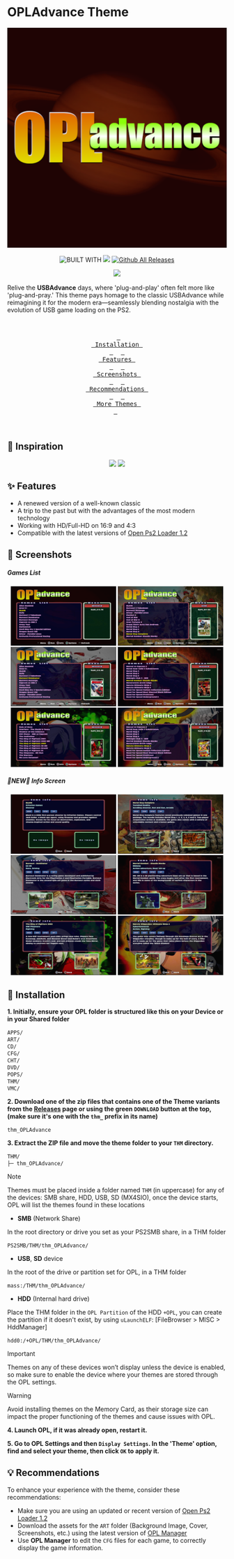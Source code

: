 # OPLAdvance Theme

<p align="center">
  <img src="https://github.com/PixeliGer/OPL-Theme-OPLAdvance/blob/main/assets/logo.png">
</p>

<div align = center>
  
  ![BUILT WITH](https://img.shields.io/badge/BUILT%20WITH-%E2%9D%A4-cd6133?labelColor=ff793f&style=for-the-badge&logoColor=f0f0f0)
  [![][made-with]][gimp]
  [![Github All Releases](https://img.shields.io/github/downloads/PixeliGer/OPL-Theme-OPLAdvance/total?style=for-the-badge)]()
  
  [gimp]: https://www.gimp.org/
  [made-with]: https://img.shields.io/badge/gimp-5C5543?style=for-the-badge&logo=gimp&logoColor=white&logoSize=auto&label=Made%20With
  
  
  [![][download-pixel-prime]][pixel-prime]
  
  [pixel-prime]: https://github.com/PixeliGer/OPL-Theme-OPLAdvance/releases/latest
  [download-pixel-prime]: https://img.shields.io/badge/Download%20🡇-35BF5C?style=for-the-badge
  
</div>

Relive the **USBAdvance** days, where 'plug-and-play' often felt more like 'plug-and-pray.' This theme pays homage to the classic USBAdvance while reimagining it for the modern era—seamlessly blending nostalgia with the evolution of USB game loading on the PS2.

<div align = middle>
  <br>
  
  &ensp;[<kbd> <br> Installation <br> </kbd>](#-installation)&ensp;
  &ensp;[<kbd> <br> Features <br> </kbd>](#-features)&ensp;
  &ensp;[<kbd> <br> Screenshots <br> </kbd>](#-screenshots)&ensp;
  &ensp;[<kbd> <br> Recommendations <br> </kbd>](#-recommendations)&ensp;
  &ensp;[<kbd> <br> More Themes <br> </kbd>](https://pixeliger.github.io/opl-themes/)&ensp;
    
  <br>  
</div>


## 🌱 Inspiration

<p align="middle">
  <img width="48%" src="https://archive.org/download/USBADVN/gs_20211110225219.png">
  <img width="48%" src="https://www.psx-core.ru/_ld/0/68750.jpg">
</p>

## ✨ Features

* A renewed version of a well-known classic
* A trip to the past but with the advantages of the most modern technology
* Working with HD/Full-HD on 16:9 and 4:3
* Compatible with the latest versions of [Open Ps2 Loader 1.2](https://github.com/ps2homebrew/Open-PS2-Loader/releases)


## 📸 Screenshots

##### Games List
<p align="middle">  
  <img width="48%" src="https://github.com/PixeliGer/OPL-Theme-OPLAdvance/blob/main/assets/screenshots/screenshot1.png">
  <img width="48%" src="https://github.com/PixeliGer/OPL-Theme-OPLAdvance/blob/main/assets/screenshots/screenshot3.png">
  <img width="48%" src="https://github.com/PixeliGer/OPL-Theme-OPLAdvance/blob/main/assets/screenshots/screenshot5.png">
  <img width="48%" src="https://github.com/PixeliGer/OPL-Theme-OPLAdvance/blob/main/assets/screenshots/screenshot7.png">
  <img width="48%" src="https://github.com/PixeliGer/OPL-Theme-OPLAdvance/blob/main/assets/screenshots/screenshot9.png"> 
  <img width="48%" src="https://github.com/PixeliGer/OPL-Theme-OPLAdvance/blob/main/assets/screenshots/screenshot11.png"> 
</p>

##### 🌟NEW🌟 Info Screen
<p align="middle">  
  <img width="48%" src="https://github.com/PixeliGer/OPL-Theme-OPLAdvance/blob/main/assets/screenshots/screenshot2.png">
  <img width="48%" src="https://github.com/PixeliGer/OPL-Theme-OPLAdvance/blob/main/assets/screenshots/screenshot4.png">
  <img width="48%" src="https://github.com/PixeliGer/OPL-Theme-OPLAdvance/blob/main/assets/screenshots/screenshot6.png">
  <img width="48%" src="https://github.com/PixeliGer/OPL-Theme-OPLAdvance/blob/main/assets/screenshots/screenshot8.png">
  <img width="48%" src="https://github.com/PixeliGer/OPL-Theme-OPLAdvance/blob/main/assets/screenshots/screenshot10.png"> 
  <img width="48%" src="https://github.com/PixeliGer/OPL-Theme-OPLAdvance/blob/main/assets/screenshots/screenshot12.png"> 
</p>


## 💾 Installation

**1. Initially, ensure your OPL folder is structured like this on your Device or in your Shared folder**
```
APPS/
ART/
CD/
CFG/
CHT/
DVD/
POPS/
THM/
VMC/
```

**2. Download one of the zip files that contains one of the Theme variants from the [Releases](https://github.com/PixeliGer/OPL-Theme-OPLAdvance/releases/latest) page or using the green `DOWNLOAD` button at the top, (make sure it's one with the `thm_` prefix in its name)**
```
thm_OPLAdvance
```

**3. Extract the ZIP file and move the theme folder to your `THM` directory.**
```
THM/
├─ thm_OPLAdvance/
```

> [!NOTE]  
> Themes must be placed inside a folder named `THM` (in uppercase) for any of the devices: SMB share, HDD, USB, SD (MX4SIO), once the device starts, OPL will list the themes found in these locations

* **SMB** (Network Share)

In the root directory or drive you set as your PS2SMB share, in a THM folder

```
PS2SMB/THM/thm_OPLAdvance/
```

* **USB**, **SD** device

In the root of the drive or partition set for OPL, in a THM folder

```
mass:/THM/thm_OPLAdvance/
```

* **HDD** (Internal hard drive)

Place the THM folder in the `OPL Partition` of the HDD `+OPL`, you can create the partition if it doesn't exist, by using `uLaunchELF`: [FileBrowser > MISC > HddManager]

```
hdd0:/+OPL/THM/thm_OPLAdvance/
```

> [!IMPORTANT]  
> Themes on any of these devices won’t display unless the device is enabled, so make sure to enable the device where your themes are stored through the OPL settings.

> [!WARNING]
> Avoid installing themes on the Memory Card, as their storage size can impact the proper functioning of the themes and cause issues with OPL.


**4. Launch OPL, if it was already open, restart it.**

**5. Go to OPL Settings and then `Display Settings`. In the 'Theme' option, find and select your theme, then click `OK` to apply it.**


## 💡 Recommendations

To enhance your experience with the theme, consider these recommendations:

* Make sure you are using an updated or recent version of [Open Ps2 Loader 1.2](https://github.com/ps2homebrew/Open-PS2-Loader/releases/tag/latest)
* Download the assets for the `ART` folder (Background Image, Cover, Screenshots, etc.) using the latest version of [OPL Manager](https://oplmanager.com/site/)
* Use **OPL Manager** to edit the `CFG` files for each game, to correctly display the game information.
